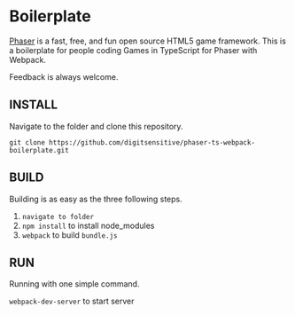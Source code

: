 # Boilerplate

[Phaser](https://github.com/photonstorm/phaser) is a fast, free, and fun open source HTML5 game framework. This is a boilerplate for people coding Games in TypeScript for Phaser with Webpack.

Feedback is always welcome.

## INSTALL

Navigate to the folder and clone this repository.

`git clone https://github.com/digitsensitive/phaser-ts-webpack-boilerplate.git`

## BUILD

Building is as easy as the three following steps.

1. `navigate to folder`
2. `npm install` to install node_modules
3. `webpack` to build `bundle.js`

## RUN

Running with one simple command.

`webpack-dev-server` to start server

